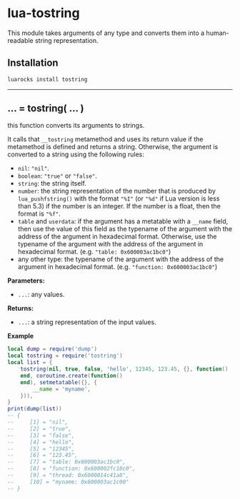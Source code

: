 # lua-tostring

This module takes arguments of any type and converts them into a human-readable string representation.


## Installation

```sh
luarocks install tostring
```

---

## ... = tostring( ... )

this function converts its arguments to strings.

It calls that `__tostring` metamethod and uses its return value if the metamethod is defined and returns a string. Otherwise, the argument is converted to a string using the following rules:


- `nil`: `"nil"`.
- `boolean`: `"true"` or `"false"`.
- `string`: the string itself.
- `number`: the string representation of the number that is produced by `lua_pushfstring()` with the format `"%I"` (or `"%d"` if Lua version is less than 5.3) if the number is an integer. If the number is a float, then the format is `"%f"`.
- `table` and `userdata`: if the argument has a metatable with a `__name` field, then use the value of this field as the typename of the argument with the address of the argument in hexadecimal format. Otherwise, use the typename of the argument with the address of the argument in hexadecimal format. (e.g. `"table: 0x600003ac1bc0"`)
- any other type: the typename of the argument with the address of the argument in hexadecimal format. (e.g. `"function: 0x600003ac1bc0"`)


**Parameters:**

- `...`: any values.

**Returns:**

- `...`: a string representation of the input values.


**Example**

```lua
local dump = require('dump')
local tostring = require('tostring')
local list = {
    tostring(nil, true, false, 'hello', 12345, 123.45, {}, function()
    end, coroutine.create(function()
    end), setmetatable({}, {
        __name = 'myname',
    })),
}
print(dump(list))
-- {
--     [1] = "nil",
--     [2] = "true",
--     [3] = "false",
--     [4] = "hello",
--     [5] = "12345",
--     [6] = "123.45",
--     [7] = "table: 0x600003ac1bc0",
--     [8] = "function: 0x600002fc18c0",
--     [9] = "thread: 0x6000014c41a8",
--     [10] = "myname: 0x600003ac1c00"
-- }
```
